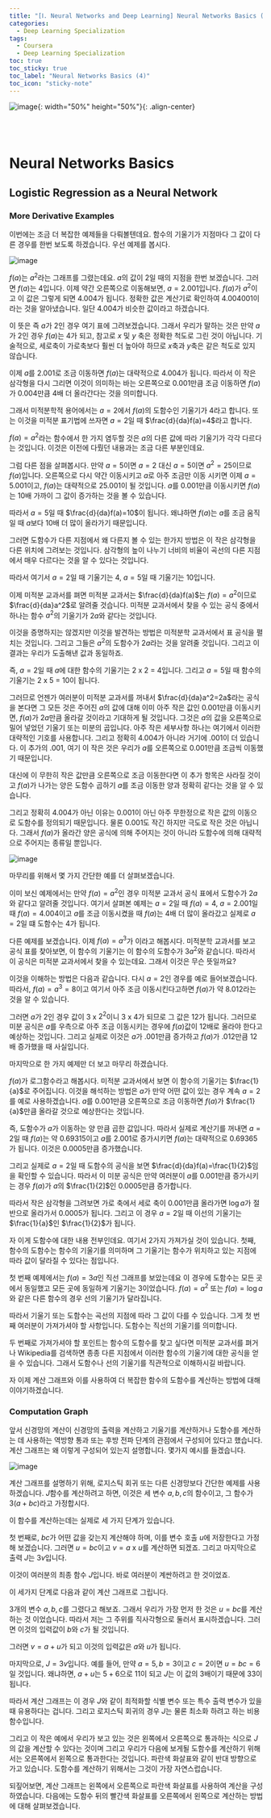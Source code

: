 ```yaml
---
title: "[Ⅰ. Neural Networks and Deep Learning] Neural Networks Basics (4)"
categories:
  - Deep Learning Specialization
tags:
  - Coursera
  - Deep Learning Specialization
toc: true
toc_sticky: true
toc_label: "Neural Networks Basics (4)"
toc_icon: "sticky-note"
---
```


![image](https://user-images.githubusercontent.com/55765292/172768350-41a6b2f0-9468-4b13-bc94-4a38f89ce5e6.png){: width="50%" height="50%"}{: .align-center}

<br><br>

# Neural Networks Basics

## Logistic Regression as a Neural Network

### More Derivative Examples
이번에는 조금 더 복잡한 예제들을 다뤄볼텐데요. 함수의 기울기가 지점마다 그 값이 다른 경우를 한번 보도록 하겠습니다. 우선 예제를 봅시다.

![image](https://user-images.githubusercontent.com/55765292/173518202-fca50226-a132-4c16-bc7f-4c527aa5f160.png)

$f(a)$는 $a^2$라는 그래프를 그렸는데요. $a$의 값이 $2$일 때의 지점을 한번 보겠습니다. 그러면 $f(a)$는 $4$입니다. 이제 약간 오른쪽으로 이동해보면, $a=2.001$입니다. $f(a)$가 $a^2$이고 이 값은 그렇게 되면 $4.004$가 됩니다. 정확한 값은 계산기로 확인하여 $4.004001$이라는 것을 알아냈습니다. 일단 4.004가 비슷한 값이라고 하겠습니다.

이 뜻은 즉 $a$가 $2$인 경우 여기 표에 그려보겠습니다. 그래서 우리가 말하는 것은 만약 $a$가 $2$인 경우 $f(a)$는 $4$가 되고, 참고로 $x$ 및 $y$ 축은 정확한 척도로 그린 것이 아닙니다. 기술적으로, 세로축이 가로축보다 훨씬 더 높아야 하므로 $x$축과 $y$축은 같은 척도로 있지 않습니다.

이제 $a$를 $2.001$로 조금 이동하면 $f(a)$는 대략적으로 $4.004$가 됩니다. 따라서 이 작은 삼각형을 다시 그리면 이것이 의미하는 바는 오른쪽으로 $0.001$만큼 조금 이동하면 $f(a)$가 $0.004$만큼 4배 더 올라간다는 것을 의미합니다.

그래서 미적분학적 용어에서는 $a=2$에서 $f(a)$의 도함수인 기울기가 $4$라고 합니다. 또는 이것을 미적분 표기법에 쓰자면 $a=2$일 때 $\frac{d}{da}f(a)=4$라고 합니다.

$f(a)=a^2$라는 함수에서 한 가지 염두할 것은 $a$의 다른 값에 따라 기울기가 각각 다르다는 것입니다. 이것은 이전에 다뤘던 내용과는 조금 다른 부분인데요.

그럼 다른 점을 살펴봅시다. 만약 $a=5$이면 $a=2$ 대신 $a=5$이면 $a^2=25$이므로 $f(a)$입니다. 오른쪽으로 다시 약간 이동시키고 $a$로 아주 조금만 이동 시키면 이제 $a=5.001$이고, $f(a)$는 대략적으로 $25.001$이 될 것입니다. $a$를 $0.001$만큼 이동시키면 $f(a)$는 10배 가까이 그 값이 증가하는 것을 볼 수 있습니다.

따라서 $a=5$일 때 $\frac{d}{da}f(a)=10$이 됩니다. 왜냐하면 $f(a)$는 $a$를 조금 움직일 때 $a$보다 10배 더 많이 올라가기 때문입니다.

그러면 도함수가 다른 지점에서 왜 다른지 볼 수 있는 한가지 방법은 이 작은 삼각형을 다른 위치에 그려보는 것입니다. 삼각형의 높이 나누기 너비의 비율이 곡선의 다른 지점에서 매우 다르다는 것을 알 수 있다는 것입니다.

따라서 여기서 $a=2$일 때 기울기는 $4$, $a=5$일 때 기울기는 $10$입니다.

이제 미적분 교과서를 펴면 미적분 교과서는 $\frac{d}{da}f(a)$는 $f(a)=a^2$이므로 $\frac{d}{da}a^2$로 알려줄 것습니다. 미적분 교과서에서 찾을 수 있는 공식 중에서 하나는 함수 $a^2$의 기울기가 $2a$와 같다는 것입니다.

이것을 증명하지는 않겠지만 이것을 발견하는 방법은 미적분학 교과서에서 표 공식을 펼치는 것입니다. 그리고 그들은 $a^2$의 도함수가 $2a$라는 것을 알려줄 것입니다. 그리고 이 결과는 우리가 도출해낸 값과 동일하죠.

즉, $a=2$일 때 $a$에 대한 함수의 기울기는 $2$ x $2$ = $4$입니다. 그리고 $a=5$일 때 함수의 기울기는 $2$ x $5$ = $10$이 됩니다.

그러므로 언젠가 여러분이 미적분 교과서를 꺼내서 $\frac{d}{da}a^2=2a$라는 공식을 본다면 그 모든 것은 주어진 $a$의 값에 대해 이미 아주 작은 값인 $0.001$만큼 이동시키면, $f(a)$가 $2a$만큼 올라갈 것이라고 기대하게 될 것입니다. 그것은 $a$의 값을 오른쪽으로 밀어 넣었던 기울기 또는 미분의 곱입니다. 아주 작은 세부사항 하나는 여기에서 이러한 대략적인 기호를 사용합니다. 그리고 정확히 $4.004$가 아니라 거기에 .001이 더 있습니다. 이 추가의 .001, 여기 이 작은 것은 우리가 $a$를 오른쪽으로 $0.001$만큼 조금씩 이동했기 때문입니다.

대신에 이 무한히 작은 값만큼 오른쪽으로 조금 이동한다면 이 추가 항목은 사라질 것이고 $f(a)$가 나가는 양은 도함수 곱하기 $a$를 조금 이동한 양과 정확히 같다는 것을 알 수 있습니다.

그리고 정확히 $4.004$가 아닌 이유는 $0.001$이 아닌 아주 무한정으로 작은 값의 이동으로 도함수를 정의되기 때문입니다. 물론 $0.001$도 작긴 하지만 극도로 작은 것은 아닙니다. 그래서 $f(a)$가 올라간 양은 공식에 의해 주어지는 것이 아니라 도함수에 의해 대략적으로 주어지는 종류일 뿐입니다.

![image](https://user-images.githubusercontent.com/55765292/173518362-cc2ee31e-b4bc-4eb2-afcf-6155c75746a8.png)

마무리를 위해서 몇 가지 간단한 예를 더 살펴보겠습니다.

이미 보신 예제에서는 만약 $f(a) = a^2$인 경우 미적분 교과서 공식 표에서 도함수가 $2a$와 같다고 알려줄 것입니다. 여기서 살펴본 예제는 $a=2$일 때 $f(a) = 4$, $a=2.001$일 때 $f(a) = 4.004$이고 $a$를 조금 이동시켰을 때 $f(a)$는 4배 더 많이 올라갔고 실제로 $a=2$일 떄 도함수는 $4$가 됩니다.

다른 예제를 보겠습니다. 이제 $f(a)=a^3$가 이라고 해봅시다. 미적분학 교과서를 보고 공식 표를 찾아보면, 이 함수의 기울기는 이 함수의 도함수가 $3a^2$와 같습니다. 따라서 이 공식은 미적분 교과서에서 찾을 수 있는데요. 그래서 이것은 무슨 뜻일까요?

이것을 이해하는 방법은 다음과 같습니다. 다시 $a=2$인 경우를 예로 들어보겠습니다. 따라서, $f(a)=a^3=8$이고 여기서 아주 조금 이동시킨다고하면 $f(a)$가 약 $8.012$라는 것을 알 수 있습니다.

그러면 $a$가 $2$인 경우 값이 $3$ x $2^2$이니 $3$ x $4$가 되므로 그 값은 $12$가 됩니다. 그러므로 미분 공식은 $a$를 우측으로 아주 조금 이동시키는 경우에 $f(a)$값이 12배로 올라야 한다고 예상하는 것입니다. 그리고 실제로 이것은 $a$가 $.001$만큼 증가하고 $f(a)$가 $.012$만큼 12배 증가했을 때 사실입니다.

마지막으로 한 가지 예제만 더 보고 마무리 하겠습니다. 

$f(a)$가 로그함수라고 해봅시다. 미적분 교과서에서 보면 이 함수의 기울기는 $\frac{1}{a}$로 주어집니다. 이것을 해석하는 방법은 $a$가 만약 어떤 값이 있는 경우 계속 $a=2$를 예로 사용하겠습니다. $a$를 $0.001$만큼 오른쪽으로 조금 이동하면 $f(a)$가 $\frac{1}{a}$만큼 올라갈 것으로 예상한다는 것입니다.

즉, 도함수가 $a$가 이동하는 양 만큼 곱한 값입니다. 따라서 실제로 계산기를 꺼내면 $a=2$일 때 $f(a)$는 약 $0.69315$이고 $a$를 $2.001$로 증가시키면 $f(a)$는 대략적으로 $0.69365$가 됩니다. 이것은 $0.0005$만큼 증가했습니다.

그리고 실제로 $a=2$일 때 도함수의 공식을 보면 $\frac{d}{da}f(a)=\frac{1}{2}$임을 확인할 수 있습니다. 따라서 이 미분 공식은 만약 여러분이 $a$를 $0.001$만큼 증가시키는 경우 $f(a)$가 $a$의 $\frac{1}{2]$인 $0.0005$만큼 증가합니다.

따라서 작은 삼각형을 그려보면 가로 축에서 세로 축이 $0.001$만큼 올라가면 $\log{a}$가 절반으로 올라가서 $0.0005$가 됩니다. 그리고 이 경우 $a=2$일 때 이선의 기울기는 $\frac{1}{a}$인 $\frac{1}{2}$가 됩니다.

자 이게 도함수에 대한 내용 전부인데요. 여기서 2가지 가져가실 것이 있습니다. 첫째, 함수의 도함수는 함수의 기울기를 의미하며 그 기울기는 함수가 위치하고 있는 지점에 따라 값이 달라질 수 있다는 점입니다.

첫 번째 예제에서는 $f(a) = 3a$인 직선 그래프를 보았는데요 이 경우에 도함수는 모든 곳에서 동일했고 모든 곳에 동일하게 기울기는 $3$이었습니다. $f(a) = a^2$ 또는 $f(a) = \log{a}$와 같은 다른 함수의 경우 선의 기울기가 달라집니다.

따라서 기울기 또는 도함수는 곡선의 지점에 따라 그 값이 다를 수 있습니다. 그게 첫 번째 여러분이 가져가셔야 할 사항입니다. 도함수는 직선의 기울기를 의미합니다.

두 번째로 가져가셔야 할 포인트는 함수의 도함수를 찾고 싶다면 미적분 교과서를 펴거나 Wikipedia를 검색하면 종종 다른 지점에서 이러한 함수의 기울기에 대한 공식을 얻을 수 있습니다. 그래서 도함수나 선의 기울기를 직관적으로 이해하시길 바랍니다.

자 이제 계산 그래프와 이를 사용하여 더 복잡한 함수의 도함수를 계산하는 방법에 대해 이야기하겠습니다.


### Computation Graph
앞서 신경망의 계산이 신경망의 출력을 계산하고 기울기를 계산하거나 도함수를 계산하는 데 사용하는 역방향 통과 또는 후방 전파 단계의 관점에서 구성되어 있다고 했습니다. 계산 그래프는 왜 이렇게 구성되어 있는지 설명합니다. 몇가지 예시를 들겠습니다.

![image](https://user-images.githubusercontent.com/55765292/173532805-77326bf0-c376-4f7e-8cf9-52f94e0a1046.png)

계산 그래프를 설명하기 위해, 로지스틱 회귀 또는 다른 신경망보다 간단한 예제를 사용하겠습니다. $J$함수를 계산하려고 하면, 이것은 세 변수 $a,b,c$의 함수이고, 그 함수가 $3(a+bc)$라고 가정합시다.

이 함수를 계산하는데는 실제로 세 가지 단계가 있습니다.

첫 번째로, $bc$가 어떤 값을 갖는지 계산해야 하며, 이를 변수 호출 $u$에 저장한다고 가정해 보겠습니다. 그러면 $u=bc$이고 $v=a$ x $u$를 계산하면 되겠죠. 그리고 마지막으로 출력 $J$는 $3v$입니다.

이것이 여러분의 최종 함수 $J$입니다. 바로 여러분이 계싼하려고 한 것이었죠.

이 세가지 단계로 다음과 같이 계산 그래프로 그립니다.

3개의 변수 $a,b,c$를 그렸다고 해보죠. 그래서 우리가 가장 먼저 한 것은 $u=bc$를 계산하는 것 이었습니다. 따라서 저는 그 주위를 직사각형으로 둘러서 표시하겠습니다. 그러면 이것의 입력값이 $b$와 $c$가 될 것입니다.

그러면 $v=a+u$가 되고 이것의 입력값은 $a$와 $u$가 됩니다.

마지막으로, $J=3v$입니다. 예를 들어, 만약 $a=5, b=3$이고 $c=2$이면 $u=bc=6$일 것입니다. 왜냐하면, $a+u$는 $5+6$으로 $11$이 되고 $J$는 이 값의 3배이기 때문에 $33$이 됩니다.

따라서 계산 그래프는 이 경우 $J$와 같이 최적화할 식별 변수 또는 특수 출력 변수가 있을 때 유용하다는 겁니다. 그리고 로지스틱 회귀의 경우 $J$는 물론 최소화 하려고 하는 비용 함수입니다.

그리고 이 작은 예에서 우리가 보고 있는 것은 왼쪽에서 오른쪽으로 통과하는 식으로 $J$의 값을 계산할 수 있다는 것이며 그리고 우리가 다음에 보게될 도함수를 계산하기 위해서는 오른쪽에서 왼쪽으로 통과한다는 것입니다. 파란색 화살표와 같이 반대 방향으로 가고 있습니다. 도함수를 계산하기 위해서는 그것이 가장 자연스럽습니다.

되짚어보면, 계산 그래프는 왼쪽에서 오른쪽으로 파란색 화살표를 사용하여 계산을 구성하였습니다. 다음에는 도함수 뒤의 빨간색 화살표를 오른쪽에서 왼쪽으로 계산하는 방법에 대해 살펴보겠습니다.
